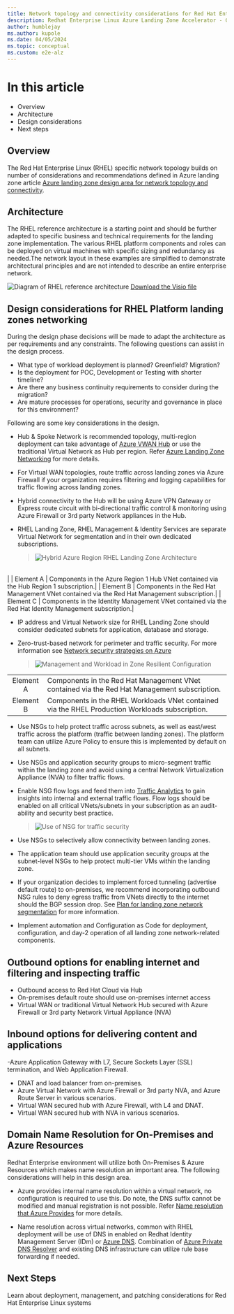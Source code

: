```yaml
---
title: Network topology and connectivity considerations for Red Hat Enterprise Linux
description: Redhat Enterprise Linux Azure Landing Zone Accelerator - Guidance and considerations on Network Topology & Connectivity
author: humblejay
ms.author: kupole
ms.date: 04/05/2024
ms.topic: conceptual
ms.custom: e2e-alz
---
```


# In this article

- Overview
- Architecture
- Design considerations
- Next steps

## Overview

The Red Hat Enterprise Linux (RHEL) specific network topology builds on number of considerations and recommendations defined in Azure landing zone article [Azure landing zone design area for network topology and connectivity](https://learn.microsoft.com/en-us/azure/cloud-adoption-framework/ready/landing-zone/design-area/network-topology-and-connectivity).



## Architecture

The RHEL reference architecture is a starting point and should be further adapted to specific business and technical requirements for the landing zone implementation. The various RHEL platform components and roles can be deployed on virtual machines with specific sizing and redundancy as needed.The network layout in these examples are simplified to demonstrate architectural principles and are not intended to describe an entire enterprise network.

![Diagram of RHEL reference architecture](images/rhel-landing-zone-architecture.png)
[Download the Visio file](https://raw.githubusercontent.com/microsoft/CloudAdoptionFramework/master/scenarios/azure-landing-zone-rhel-full-view.vsdx)

## Design considerations for RHEL Platform landing zones networking

During the design phase decisions will be made to adapt the architecture as per requirements and any constraints. The following questions can assist in the design process.

- What type of workload deployment is planned? Greenfield? Migration?
- Is the deployment for POC, Development or Testing with shorter timeline?
- Are there any business continuity requirements to consider during the migration?
- Are mature processes for operations, security and governance in place for this environment?

Following are some key considerations in the design.

- Hub & Spoke Network is recommended topology, multi-region deployment can take advantage of [Azure VWAN Hub](https://learn.microsoft.com/en-us/azure/virtual-wan/virtual-wan-about) or use the traditional Virtual Network as Hub per region. Refer [Azure Landing Zone Networking](https://learn.microsoft.com/en-us/azure/cloud-adoption-framework/ready/landing-zone/design-area/network-topology-and-connectivity) for more details.

- For Virtual WAN topologies, route traffic across landing zones via Azure Firewall if your organization requires filtering and logging capabilities for traffic flowing across landing zones.

- Hybrid connectivity to the Hub will be using Azure VPN Gateway or Express route circuit with bi-directional traffic control & monitoring using Azure Firewall or 3rd party Network appliances in the Hub. 
	
- RHEL Landing Zone, RHEL Management & Identity Services are separate Virtual Network for segmentation and in their own dedicated subscriptions. 

  >![Hybrid Azure Region RHEL Landing Zone Architecture](images/hybrid-regional-rhel-platform-landing-zone-network.png)


|                                     |                                                                 |   
|:--------------------------------------------------:|:-----------------------------------------------------------------------|
| 
| Element A | Components in the Azure Region 1 Hub VNet contained via the Hub Region 1 subscription.|
| Element B | Components in the Red Hat Management VNet contained via the Red Hat Management subscription.|
| Element C | Components in the Identity Management VNet contained via the Red Hat Identity Management subscription.|  
  

- IP address and Virtual Network size for RHEL Landing Zone should consider dedicated subnets for application, database and storage. 

- Zero-trust-based network for perimeter and traffic security. For more information see [Network security strategies on Azure](https://learn.microsoft.com/en-us/azure/well-architected/security/networking)

  >![Management and Workload in Zone Resilient Configuration](images/simplified-rhel-networking.png)

|               |                                 |   
|:-------------:|:--------------------------------|
| Element A | Components in the Red Hat Management VNet contained via the Red Hat Management subscription. |
| Element B | Components in the RHEL Workloads VNet contained via the RHEL Production Workloads subscription. |

- Use NSGs to help protect traffic across subnets, as well as east/west traffic across the platform (traffic between landing zones). The platform team can utilize Azure Policy to ensure this is implemented by default on all subnets.

- Use NSGs and application security groups to micro-segment traffic within the landing zone and avoid using a central Network Virtualization Appliance (NVA) to filter traffic flows.

- Enable NSG flow logs and feed them into [Traffic Analytics](https://learn.microsoft.com/en-us/azure/network-watcher/traffic-analytics) to gain insights into internal and external traffic flows. Flow logs should be enabled on all critical VNets/subnets in your subscription as an audit-ability and security best practice.

  >![Use of NSG for traffic security](images/nsg-segmentation.png)

- Use NSGs to selectively allow connectivity between landing zones.

- The application team should use application security groups at the subnet-level NSGs to help protect multi-tier VMs within the landing zone.


- If your organization decides to implement forced tunneling (advertise default route) to on-premises, we recommend incorporating outbound NSG rules to deny egress traffic from VNets directly to the internet should the BGP session drop. See [Plan for landing zone network segmentation](https://learn.microsoft.com/en-us/azure/cloud-adoption-framework/ready/azure-best-practices/plan-for-landing-zone-network-segmentation) for more information.

- Implement automation and Configuration as Code for deployment, configuration, and day-2 operation of all landing zone network-related components.


## Outbound options for enabling internet and filtering and inspecting traffic

- Outbound access to Red Hat Cloud via Hub
- On-premises default route should use on-premises internet access
- Virtual WAN or traditional Virtual Network Hub secured with Azure Firewall or 3rd party Network Virtual Appliance (NVA)

## Inbound options for delivering content and applications

-Azure Application Gateway with L7, Secure Sockets Layer (SSL) termination, and Web Application Firewall.
- DNAT and load balancer from on-premises.
- Azure Virtual Network  with Azure Firewall or 3rd party NVA, and Azure Route Server in various scenarios.
- Virtual WAN secured hub with Azure Firewall, with L4 and DNAT.
- Virtual WAN secured hub with NVA in various scenarios.

## Domain Name Resolution for On-Premises and Azure Resources

Redhat Enterprise environment will utilize both On-Premises & Azure Resources which makes name resolution an important area.  The following considerations will help in this design area.

- Azure provides internal name resolution within a virtual network, no configuration is required to use this.  Do note, the DNS suffix cannot be modified and manual registration is not possible.  Refer  [Name resolution that Azure Provides](https://learn.microsoft.com/en-us/azure/virtual-machines/linux/azure-dns?tabs=ubuntu#name-resolution-that-azure-provides) for more details. 

- Name resolution across virtual networks, common with RHEL deployment will be use of DNS in  enabled on Redhat Identity Management Server (IDm) or [Azure DNS](https://learn.microsoft.com/en-us/azure/dns/dns-overview).  Combination of [Azure Private DNS Resolver](https://learn.microsoft.com/en-us/azure/dns/dns-private-resolver-overview) and existing DNS infrastructure can utilize rule base forwarding if needed. 


## Next Steps

Learn about deployment, management, and patching considerations for Red Hat Enterprise Linux systems

